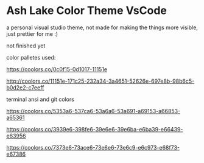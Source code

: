 # Ash Lake Color Theme VsCode

a personal visual studio theme, not made for making the things more visible, just prettier for me :)

not finished yet

color palletes used:

https://coolors.co/0c0f15-0d1017-11151e

http://coolors.co/11151e-171c25-232a34-3a4651-52626e-697e8b-98b6c5-b0d2e2-c7eeff

terminal ansi and git colors

https://coolors.co/5353a6-537ca6-53a6a6-53a691-a69153-a66853-a65361

https://coolors.co/3939e6-398fe6-39e6e6-39e6ba-e6ba39-e66439-e63956

https://coolors.co/7373e6-73ace6-73e6e6-73e6c9-e6c973-e68f73-e67386